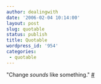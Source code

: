 ```yaml
---
author: dealingwith
date: '2006-02-04 10:14:00'
layout: post
slug: quotable
status: publish
title: Quotable
wordpress_id: '954'
categories:
 - quotable
---
```


"Change _sounds_ like something." [#][1]

   [1]: http://theyblinked.com

